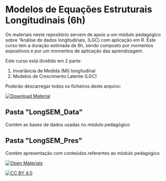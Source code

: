# Modelos de Equações Estruturais Longitudinais (6h)

Os materiais neste repositório servem de apoio a um módulo pedagógico sobre “Análise de dados longitudinais, (LGC) com aplicação em R. 
Este curso tem a duração estimada de 6h, sendo composto por momentos expositivos e por um momentos de aplicação das aprendizagem.

Este curso está dividido em 2 parte:
1. Invariância de Medida (MI) longitudinal
2. Modelos de Crescimento Latente (LGC)

Poderão descarregar todos os ficheiros deste arquivo:

[![Download Material](https://img.shields.io/badge/Download-Material-blue?style=for-the-badge&logo=github)](https://github.com/tiagodsferreira/Longitudinal_SEM/archive/refs/heads/main.zip)


## Pasta "LongSEM_Data"
Contém as bases de dados usadas no módulo pedagógico

## Pasta "LongSEM_Pres"
Contém apresentação com conteúdos referentes ao módulo pedagógico


[![Open Materials](https://img.shields.io/badge/Open-Materials-green?style=for-the-badge&logo=open-access)](https://github.com/tiagodsferreira/Longitudinal_SEM/)


[![CC BY 4.0](https://img.shields.io/badge/License-CC%20BY%204.0-blue?style=for-the-badge&logo=creativecommons)](https://creativecommons.org/licenses/by/4.0/)